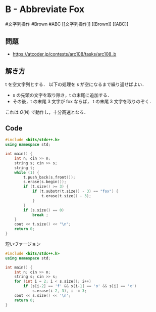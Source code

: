 # B - Abbreviate Fox
#文字列操作 #Brown #ABC
[[文字列操作]] [[Brown]] [[ABC]]

## 問題
- https://atcoder.jp/contests/arc108/tasks/arc108_b

## 解き方
t を空文字列とする．
以下の処理を s が空になるまで繰り返せばよい．
- s の先頭の文字を取り除き，t の末尾に追加する．
- その後，t の末尾 3 文字が fox ならば， t の末尾 3 文字を取りのぞく．

これは $O(N)$ で動作し，十分高速となる．

## Code
```c++
#include <bits/stdc++.h>
using namespace std;

int main() {
	int n; cin >> n;
	string s; cin >> s;
	string t;
	while (1) {
		t.push_back(s.front());
		s.erase(s.begin());
		if (t.size() >= 3) {
			if (t.substr(t.size() - 3) == "fox") {
				t.erase(t.size() - 3);
			}
		}
		if (s.size() == 0)
			break ;
	}
	cout << t.size() << "\n";
    return 0;
}
```

短いヴァージョン
```c++
#include <bits/stdc++.h>
using namespace std;

int main() {
	int n; cin >> n;
	string s; cin >> s;
	for (int i = 2; i < s.size(); i++)
		if (s[i-2] == 'f' && s[i-1] == 'o' && s[i] == 'x')
			s.erase(i-2, 3), i -= 3;
	cout << s.size() << '\n';
	return 0;
}
```